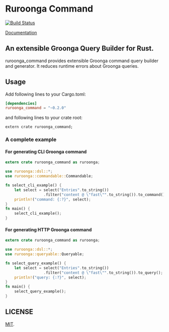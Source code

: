 Ruroonga Command
===

[![Build Status](https://travis-ci.org/cosmo0920/ruroonga_command.svg?branch=master)](https://travis-ci.org/cosmo0920/ruroonga_command)

[Documentation](http://cosmo0920.github.io/ruroonga_command/ruroonga_command/index.html)

## An extensible Groonga Query Builder for Rust.

ruroonga_command provides extensible Groonga command query builder and generator. It reduces runtime errors about Groonga queries.

## Usage

Add following lines to your Cargo.toml:

```toml
[dependencies]
ruroonga_command = "~0.2.0"
```

and following lines to your crate root:

```rust,ignore
extern crate ruroonga_command;
```

### A complete example

#### For generating CLI Groonga command

```rust
extern crate ruroonga_command as ruroonga;

use ruroonga::dsl::*;
use ruroonga::commandable::Commandable;

fn select_cli_example() {
    let select = select("Entries".to_string())
                 .filter("content @ \"fast\"".to_string()).to_command();
    println!("command: {:?}", select);
}
fn main() {
    select_cli_example();
}
```

#### For generating HTTP Groonga command

```rust
extern crate ruroonga_command as ruroonga;

use ruroonga::dsl::*;
use ruroonga::queryable::Queryable;

fn select_query_example() {
    let select = select("Entries".to_string())
                 .filter("content @ \"fast\"".to_string()).to_query();
    println!("query: {:?}", select);
}
fn main() {
    select_query_example();
}
```

## LICENSE

[MIT](LICENSE).
